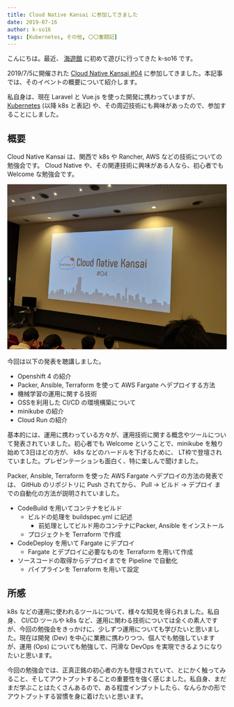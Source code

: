 ```yaml
---
title: Cloud Native Kansai に参加してきました
date: 2019-07-16
author: k-so16
tags: [Kubernetes, その他, 〇〇奮闘記]
---
```


こんにちは。最近、 [海遊館](https://www.kaiyukan.com/) に初めて遊びに行ってきた k-so16 です。

2019/7/5に開催された [Cloud Native Kansai #04](https://cnjp.connpass.com/event/132102/) に参加してきました。本記事では、そのイベントの概要について紹介します。

私自身は、現在 Laravel と Vue.js を使った開発に携わっていますが、 [Kubernetes](https://kubernetes.io/ja/) (以降 k8s と表記) や、その周辺技術にも興味があったので、参加することにしました。


## 概要
Cloud Native Kansai は、関西で k8s や Rancher, AWS などの技術についての勉強会です。 Cloud Native や、その関連技術に興味がある人なら、初心者でも Welcome な勉強会です。

![](images/cloud-native-kansai-4th-1.jpg)

今回は以下の発表を聴講しました。

- Openshift 4 の紹介
- Packer, Ansible, Terraform を使って AWS Fargate へデプロイする方法
- 機械学習の運用に関する技術
- OSSを利用した CI/CD の環境構築について
- minikube の紹介
- Cloud Run の紹介

基本的には、運用に携わっている方々が、運用技術に関する概念やツールについて発表されていました。初心者でも Welcome ということで、minikube を触り始めて3日ほどの方が、 k8s などのハードルを下げるために、 LT枠で登壇されていました。プレゼンテーションも面白く、特に楽しんで聞けました。

Packer, Ansible, Terraform を使った AWS Fargate へデプロイの方法の発表では、 GitHub のリポジトリに Push されてから、 Pull → ビルド → デプロイ までの自動化の方法が説明されていました。

- CodeBuild を用いてコンテナをビルド
    - ビルドの処理を buildspec.yml に記述
        - 前処理としてビルド用のコンテナにPacker, Ansible をインストール
    - プロジェクトを Terraform で作成
- CodeDeploy を用いて Fargate にデプロイ
    - Fargate とデプロイに必要なものを Terraform を用いて作成
- ソースコードの取得からデプロイまでを Pipeline で自動化
    - パイプラインを Terraform を用いて設定


## 所感
k8s などの運用に使われるツールについて、様々な知見を得られました。私自身、 CI/CD ツールや k8s など、運用に関わる技術については全くの素人ですが、今回の勉強会をきっかけに、少しずつ運用についても学びたいと思いました。現在は開発 (Dev) を中心に業務に携わりつつ、個人でも勉強していますが、運用 (Ops) についても勉強して、円滑な DevOps を実現できるようになりたいと思います。

今回の勉強会では、正真正銘の初心者の方も登壇されていて、とにかく触ってみること、そしてアウトプットすることの重要性を強く感じました。私自身、まだまだ学ぶことはたくさんあるので、ある程度インプットしたら、なんらかの形でアウトプットする習慣を身に着けたいと思います。